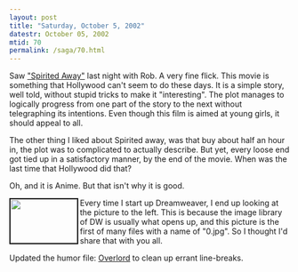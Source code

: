 ```yaml
---
layout: post
title: "Saturday, October 5, 2002"
datestr: October 05, 2002
mtid: 70
permalink: /saga/70.html
---
```


Saw <a href="http://bventertainment.go.com/movies/spiritedaway/index.html">"Spirited
Away"</a> last night with Rob. A very fine flick. This movie is something
that Hollywood can't seem to do these days. It is a simple story, well told,
without stupid tricks to make it "interesting". The plot manages to
logically progress from one part of the story to the next without telegraphing
its intentions. Even though this film is aimed at young girls, it should appeal
to all.

The other thing I liked about Spirited away, was that buy about half an hour
in, the plot was to complicated to actually describe. But yet, every loose end
got tied up in a satisfactory manner, by the end of the movie. When was the
last time that Hollywood did that?

Oh, and it is Anime. But that isn't why it is good.

<a href="../photo/riv-birthday/index.html"><img src="../photo/riv-birthday/Thumbs/0.jpg" width="120" height="79" border="2" align="left"></a>

Every time I start up Dreamweaver, I end up looking at the picture to the left. This
is because the image library of DW is usually what opens up, and this picture
is the first of many files with a name of "0.jpg". So I thought I'd
share that with you all.

Updated the humor file: <a href="../rofl/overlord.html">Overlord</a> to clean
up errant line-breaks.

